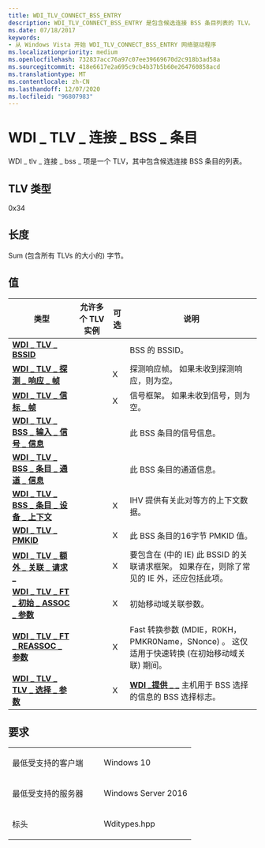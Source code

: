 ```yaml
---
title: WDI_TLV_CONNECT_BSS_ENTRY
description: WDI_TLV_CONNECT_BSS_ENTRY 是包含候选连接 BSS 条目列表的 TLV。
ms.date: 07/18/2017
keywords:
- 从 Windows Vista 开始 WDI_TLV_CONNECT_BSS_ENTRY 网络驱动程序
ms.localizationpriority: medium
ms.openlocfilehash: 732837acc76a97c07ee39669670d2c918b3ad58a
ms.sourcegitcommit: 418e6617e2a695c9cb4b37b5b60e264760858acd
ms.translationtype: MT
ms.contentlocale: zh-CN
ms.lasthandoff: 12/07/2020
ms.locfileid: "96807983"
---
```

# <a name="wdi_tlv_connect_bss_entry"></a>WDI \_ TLV \_ 连接 \_ BSS \_ 条目


WDI \_ tlv \_ 连接 \_ bss \_ 项是一个 TLV，其中包含候选连接 BSS 条目的列表。

## <a name="tlv-type"></a>TLV 类型


0x34

## <a name="length"></a>长度


Sum (包含所有 TLVs 的大小的) 字节。

## <a name="values"></a>值


| 类型                                                                                        | 允许多个 TLV 实例 | 可选 | 说明                                                                                                                                                   |
|---------------------------------------------------------------------------------------------|--------------------------------|----------|---------------------------------------------------------------------------------------------------------------------------------------------------------------|
| [**WDI \_ TLV \_ BSSID**](wdi-tlv-bssid.md)                                                    |                                |          | BSS 的 BSSID。                                                                                                                                         |
| [**WDI \_ TLV \_ 探测 \_ 响应 \_ 帧**](wdi-tlv-probe-response-frame.md)                    |                                | X        | 探测响应帧。 如果未收到探测响应，则为空。                                                                        |
| [**WDI \_ TLV \_ 信标 \_ 帧**](wdi-tlv-beacon-frame.md)                                     |                                | X        | 信号框架。 如果未收到信号，则为空。                                                                                        |
| [**WDI \_ TLV \_ BSS \_ 输入 \_ 信号 \_ 信息**](wdi-tlv-bss-entry-signal-info.md)                 |                                |          | 此 BSS 条目的信号信息。                                                                                                                    |
| [**WDI \_ TLV \_ BSS \_ 条目 \_ 通道 \_ 信息**](wdi-tlv-bss-entry-channel-info.md)               |                                |          | 此 BSS 条目的通道信息。                                                                                                                   |
| [**WDI \_ TLV \_ BSS \_ 条目 \_ 设备 \_ 上下文**](wdi-tlv-bss-entry-device-context.md)           |                                | X        | IHV 提供有关此对等方的上下文数据。                                                                                                                |
| [**WDI \_ TLV \_ PMKID**](wdi-tlv-pmkid.md)                                                    |                                | X        | 此 BSS 条目的16字节 PMKID 值。                                                                                                                   |
| [**WDI \_ TLV \_ 额外 \_ 关联 \_ 请求 \_**](wdi-tlv-extra-association-request-ies.md) |                                | X        | 要包含在 (中的 IE) 此 BSSID 的关联请求框架。 如果存在，则除了常见的 IE 外，还应包括此项。                  |
| [**WDI \_ TLV \_ FT \_ 初始 \_ ASSOC \_ 参数**](wdi-tlv-ft-initial-assoc-parameters.md)     |                                | X        | 初始移动域关联参数。                                                                                                           |
| [**WDI \_ TLV \_ FT \_ REASSOC \_ 参数**](wdi-tlv-ft-reassoc-parameters.md)                  |                                | X        | Fast 转换参数 (MDIE，R0KH，PMKR0Name，SNonce) 。 这仅适用于快速转换 (在初始移动域关联) 期间。 |
| [**WDI \_ TLV \_ TLV \_ 选择 \_ 参数**](wdi-tlv-bss-selection-parameters.md)            |                                | X        | [**WDI \_提供 \_ \_**](/windows-hardware/drivers/ddi/wditypes/ne-wditypes-_wdi_bss_selection_flags) 主机用于 BSS 选择的信息的 BSS 选择标志。                               |

 

<a name="requirements"></a>要求
------------

<table>
<colgroup>
<col width="50%" />
<col width="50%" />
</colgroup>
<tbody>
<tr class="odd">
<td><p>最低受支持的客户端</p></td>
<td><p>Windows 10</p></td>
</tr>
<tr class="even">
<td><p>最低受支持的服务器</p></td>
<td><p>Windows Server 2016</p></td>
</tr>
<tr class="odd">
<td><p>标头</p></td>
<td>Wditypes.hpp</td>
</tr>
</tbody>
</table>

 

